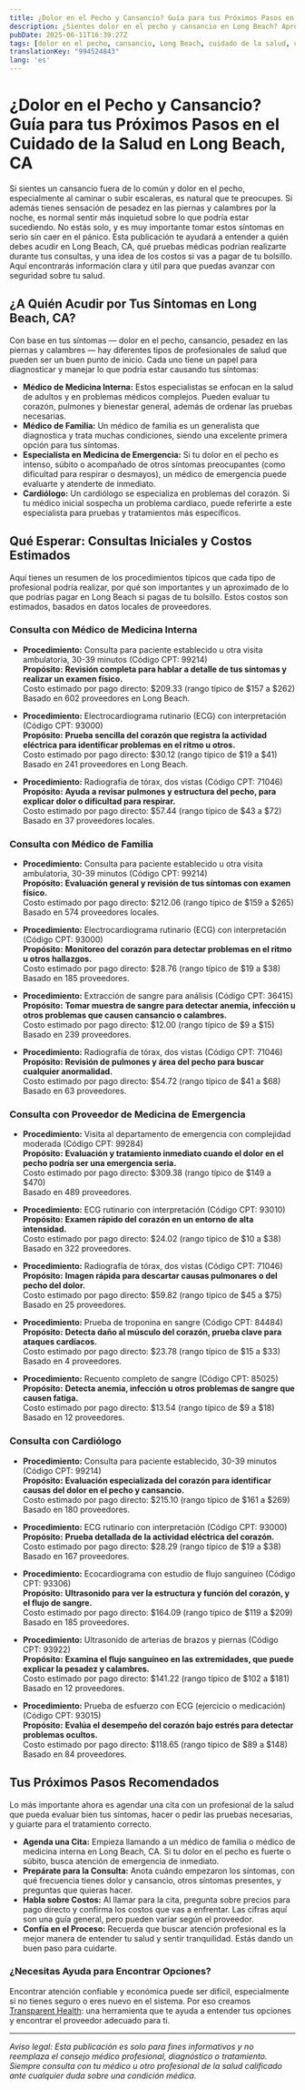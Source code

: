 ```yaml
---
title: ¿Dolor en el Pecho y Cansancio? Guía para tus Próximos Pasos en el Cuidado de la Salud en Long Beach, CA  
description: ¿Sientes dolor en el pecho y cansancio en Long Beach? Aprende a quién acudir, qué pruebas esperar y los costos estimados para tu atención.  
pubDate: 2025-06-11T16:39:27Z
tags: [dolor en el pecho, cansancio, Long Beach, cuidado de la salud, costos médicos, atención primaria, cardiología, atención de emergencia]
translationKey: "994524843"
lang: 'es'
---
```


# ¿Dolor en el Pecho y Cansancio? Guía para tus Próximos Pasos en el Cuidado de la Salud en Long Beach, CA

Si sientes un cansancio fuera de lo común y dolor en el pecho, especialmente al caminar o subir escaleras, es natural que te preocupes. Si además tienes sensación de pesadez en las piernas y calambres por la noche, es normal sentir más inquietud sobre lo que podría estar sucediendo. No estás solo, y es muy importante tomar estos síntomas en serio sin caer en el pánico. Esta publicación te ayudará a entender a quién debes acudir en Long Beach, CA, qué pruebas médicas podrían realizarte durante tus consultas, y una idea de los costos si vas a pagar de tu bolsillo. Aquí encontrarás información clara y útil para que puedas avanzar con seguridad sobre tu salud.

## ¿A Quién Acudir por Tus Síntomas en Long Beach, CA?

Con base en tus síntomas — dolor en el pecho, cansancio, pesadez en las piernas y calambres — hay diferentes tipos de profesionales de salud que pueden ser un buen punto de inicio. Cada uno tiene un papel para diagnosticar y manejar lo que podría estar causando tus síntomas:

- **Médico de Medicina Interna:** Estos especialistas se enfocan en la salud de adultos y en problemas médicos complejos. Pueden evaluar tu corazón, pulmones y bienestar general, además de ordenar las pruebas necesarias.
- **Médico de Familia:** Un médico de familia es un generalista que diagnostica y trata muchas condiciones, siendo una excelente primera opción para tus síntomas.
- **Especialista en Medicina de Emergencia:** Si tu dolor en el pecho es intenso, súbito o acompañado de otros síntomas preocupantes (como dificultad para respirar o desmayos), un médico de emergencia puede evaluarte y atenderte de inmediato.
- **Cardiólogo:** Un cardiólogo se especializa en problemas del corazón. Si tu médico inicial sospecha un problema cardíaco, puede referirte a este especialista para pruebas y tratamientos más específicos.

## Qué Esperar: Consultas Iniciales y Costos Estimados

Aquí tienes un resumen de los procedimientos típicos que cada tipo de profesional podría realizar, por qué son importantes y un aproximado de lo que podrías pagar en Long Beach si pagas de tu bolsillo. Estos costos son estimados, basados en datos locales de proveedores.

### Consulta con Médico de Medicina Interna

- **Procedimiento:** Consulta para paciente establecido u otra visita ambulatoria, 30-39 minutos (Código CPT: 99214)  
  **Propósito:** **Revisión completa para hablar a detalle de tus síntomas y realizar un examen físico.**  
  Costo estimado por pago directo: $209.33 (rango típico de $157 a $262)  
  Basado en 602 proveedores en Long Beach.

- **Procedimiento:** Electrocardiograma rutinario (ECG) con interpretación (Código CPT: 93000)  
  **Propósito:** **Prueba sencilla del corazón que registra la actividad eléctrica para identificar problemas en el ritmo u otros.**  
  Costo estimado por pago directo: $30.12 (rango típico de $19 a $41)  
  Basado en 241 proveedores en Long Beach.

- **Procedimiento:** Radiografía de tórax, dos vistas (Código CPT: 71046)  
  **Propósito:** **Ayuda a revisar pulmones y estructura del pecho, para explicar dolor o dificultad para respirar.**  
  Costo estimado por pago directo: $57.44 (rango típico de $43 a $72)  
  Basado en 37 proveedores locales.

### Consulta con Médico de Familia

- **Procedimiento:** Consulta para paciente establecido u otra visita ambulatoria, 30-39 minutos (Código CPT: 99214)  
  **Propósito:** **Evaluación general y revisión de tus síntomas con examen físico.**  
  Costo estimado por pago directo: $212.06 (rango típico de $159 a $265)  
  Basado en 574 proveedores locales.

- **Procedimiento:** Electrocardiograma rutinario (ECG) con interpretación (Código CPT: 93000)  
  **Propósito:** **Monitoreo del corazón para detectar problemas en el ritmo u otros hallazgos.**  
  Costo estimado por pago directo: $28.76 (rango típico de $19 a $38)  
  Basado en 185 proveedores.

- **Procedimiento:** Extracción de sangre para análisis (Código CPT: 36415)  
  **Propósito:** **Tomar muestra de sangre para detectar anemia, infección u otros problemas que causen cansancio o calambres.**  
  Costo estimado por pago directo: $12.00 (rango típico de $9 a $15)  
  Basado en 239 proveedores.

- **Procedimiento:** Radiografía de tórax, dos vistas (Código CPT: 71046)  
  **Propósito:** **Revisión de pulmones y área del pecho para buscar cualquier anormalidad.**  
  Costo estimado por pago directo: $54.72 (rango típico de $41 a $68)  
  Basado en 63 proveedores.

### Consulta con Proveedor de Medicina de Emergencia

- **Procedimiento:** Visita al departamento de emergencia con complejidad moderada (Código CPT: 99284)  
  **Propósito:** **Evaluación y tratamiento inmediato cuando el dolor en el pecho podría ser una emergencia seria.**  
  Costo estimado por pago directo: $309.38 (rango típico de $149 a $470)  
  Basado en 489 proveedores.

- **Procedimiento:** ECG rutinario con interpretación (Código CPT: 93010)  
  **Propósito:** **Examen rápido del corazón en un entorno de alta intensidad.**  
  Costo estimado por pago directo: $24.02 (rango típico de $10 a $38)  
  Basado en 322 proveedores.

- **Procedimiento:** Radiografía de tórax, dos vistas (Código CPT: 71046)  
  **Propósito:** **Imagen rápida para descartar causas pulmonares o del pecho del dolor.**  
  Costo estimado por pago directo: $59.82 (rango típico de $45 a $75)  
  Basado en 25 proveedores.

- **Procedimiento:** Prueba de troponina en sangre (Código CPT: 84484)  
  **Propósito:** **Detecta daño al músculo del corazón, prueba clave para ataques cardíacos.**  
  Costo estimado por pago directo: $23.78 (rango típico de $15 a $33)  
  Basado en 4 proveedores.

- **Procedimiento:** Recuento completo de sangre (Código CPT: 85025)  
  **Propósito:** **Detecta anemia, infección u otros problemas de sangre que causen fatiga.**  
  Costo estimado por pago directo: $13.54 (rango típico de $9 a $18)  
  Basado en 12 proveedores.

### Consulta con Cardiólogo

- **Procedimiento:** Consulta para paciente establecido, 30-39 minutos (Código CPT: 99214)  
  **Propósito:** **Evaluación especializada del corazón para identificar causas del dolor en el pecho y cansancio.**  
  Costo estimado por pago directo: $215.10 (rango típico de $161 a $269)  
  Basado en 180 proveedores.

- **Procedimiento:** ECG rutinario con interpretación (Código CPT: 93000)  
  **Propósito:** **Prueba detallada de la actividad eléctrica del corazón.**  
  Costo estimado por pago directo: $28.29 (rango típico de $19 a $38)  
  Basado en 167 proveedores.

- **Procedimiento:** Ecocardiograma con estudio de flujo sanguíneo (Código CPT: 93306)  
  **Propósito:** **Ultrasonido para ver la estructura y función del corazón, y el flujo de sangre.**  
  Costo estimado por pago directo: $164.09 (rango típico de $119 a $209)  
  Basado en 185 proveedores.

- **Procedimiento:** Ultrasonido de arterias de brazos y piernas (Código CPT: 93922)  
  **Propósito:** **Examina el flujo sanguíneo en las extremidades, que puede explicar la pesadez y calambres.**  
  Costo estimado por pago directo: $141.22 (rango típico de $102 a $181)  
  Basado en 12 proveedores.

- **Procedimiento:** Prueba de esfuerzo con ECG (ejercicio o medicación) (Código CPT: 93015)  
  **Propósito:** **Evalúa el desempeño del corazón bajo estrés para detectar problemas ocultos.**  
  Costo estimado por pago directo: $118.65 (rango típico de $89 a $148)  
  Basado en 84 proveedores.

## Tus Próximos Pasos Recomendados

Lo más importante ahora es agendar una cita con un profesional de la salud que pueda evaluar bien tus síntomas, hacer o pedir las pruebas necesarias, y guiarte para el tratamiento correcto.

- **Agenda una Cita:** Empieza llamando a un médico de familia o médico de medicina interna en Long Beach, CA. Si tu dolor en el pecho es fuerte o súbito, busca atención de emergencia de inmediato.
- **Prepárate para la Consulta:** Anota cuándo empezaron los síntomas, con qué frecuencia tienes dolor y cansancio, otros síntomas presentes, y preguntas que quieras hacer.
- **Habla sobre Costos:** Al llamar para la cita, pregunta sobre precios para pago directo y confirma los costos que vas a enfrentar. Las cifras aquí son una guía general, pero pueden variar según el proveedor.
- **Confía en el Proceso:** Recuerda que buscar atención profesional es la mejor manera de entender tu salud y sentir tranquilidad. Estás dando un buen paso para cuidarte.

### ¿Necesitas Ayuda para Encontrar Opciones?

Encontrar atención confiable y económica puede ser difícil, especialmente si no tienes seguro o eres nuevo en el sistema. Por eso creamos [Transparent Health](https://transparenthealth.ai): una herramienta que te ayuda a entender tus opciones y encontrar el proveedor adecuado para ti.

---

*Aviso legal: Esta publicación es solo para fines informativos y no reemplaza el consejo médico profesional, diagnóstico o tratamiento. Siempre consulta con tu médico u otro profesional de la salud calificado ante cualquier duda sobre una condición médica.*